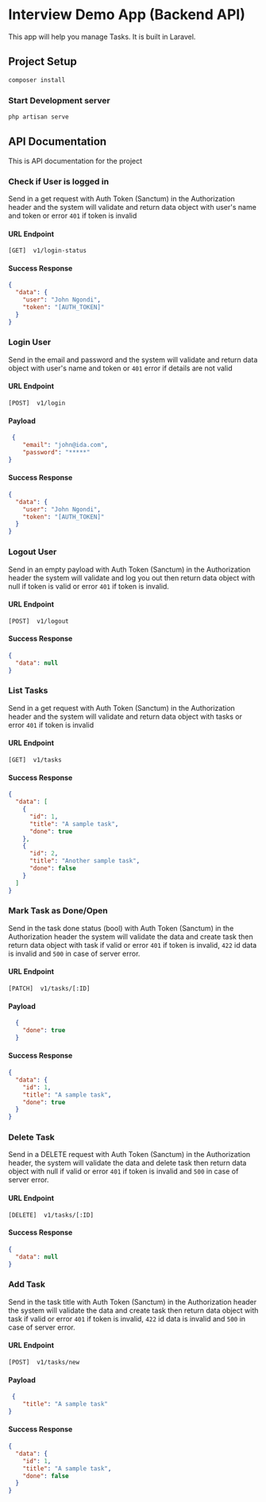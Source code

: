 # Interview Demo App (Backend API)

This app will help you manage Tasks. It is built in Laravel.

## Project Setup

```sh
composer install
```

### Start Development server

```sh
php artisan serve
```

## API Documentation

This is API documentation for the project

### Check if User is logged in

Send in a get request with Auth Token (Sanctum) in the Authorization header and the system will validate and return data object with user's name and token or error `401` if token is invalid

#### URL Endpoint

```shell
[GET]  v1/login-status
```

#### Success Response

```json
{
  "data": {
    "user": "John Ngondi",
    "token": "[AUTH_TOKEN]"
  }
}
```

### Login User

Send in the email and password and the system will validate and return data object with user's name and token or `401` error if details are not valid

#### URL Endpoint

```shell
[POST]  v1/login
```

#### Payload

```json
 {
    "email": "john@ida.com",
    "password": "*****"
}
```

#### Success Response

```json
{
  "data": {
    "user": "John Ngondi",
    "token": "[AUTH_TOKEN]"
  }
}

```

### Logout User

Send in an empty payload with Auth Token (Sanctum) in the Authorization header the system will validate and log you out then return data object with null if token is valid or error `401` if token is invalid.

#### URL Endpoint

```shell
[POST]  v1/logout
```

#### Success Response

```json
{
  "data": null
}

```


### List Tasks

Send in a get request with Auth Token (Sanctum) in the Authorization header and the system will validate and return data object with tasks or error `401` if token is invalid

#### URL Endpoint

```shell
[GET]  v1/tasks
```

#### Success Response

```json
{
  "data": [
    {
      "id": 1,
      "title": "A sample task",
      "done": true
    },
    {
      "id": 2,
      "title": "Another sample task",
      "done": false
    }
  ]
}
```

### Mark Task as Done/Open

Send in the task done status (bool) with Auth Token (Sanctum) in the Authorization header the system will validate the data and create task then return data object with task if valid or error `401` if token is invalid, `422` id data is invalid and `500` in case of server error.

#### URL Endpoint

```shell
[PATCH]  v1/tasks/[:ID]
```

#### Payload

```json
  {
    "done": true
  }
```

#### Success Response

```json
{
  "data": {
    "id": 1,
    "title": "A sample task",
    "done": true
  }
}

```


### Delete Task

Send in a DELETE request with Auth Token (Sanctum) in the Authorization header, the system will validate the data and delete task then return data object with null if valid or error `401` if token is invalid and `500` in case of server error.

#### URL Endpoint

```shell
[DELETE]  v1/tasks/[:ID]
```

#### Success Response

```json
{
  "data": null
}

```

### Add Task

Send in the task title with Auth Token (Sanctum) in the Authorization header the system will validate the data and create task then return data object with task if valid or error `401` if token is invalid, `422` id data is invalid and `500` in case of server error.

#### URL Endpoint

```shell
[POST]  v1/tasks/new
```

#### Payload

```json
 {
    "title": "A sample task"
}
```

#### Success Response

```json
{
  "data": {
    "id": 1,
    "title": "A sample task",
    "done": false
  }
}

```

